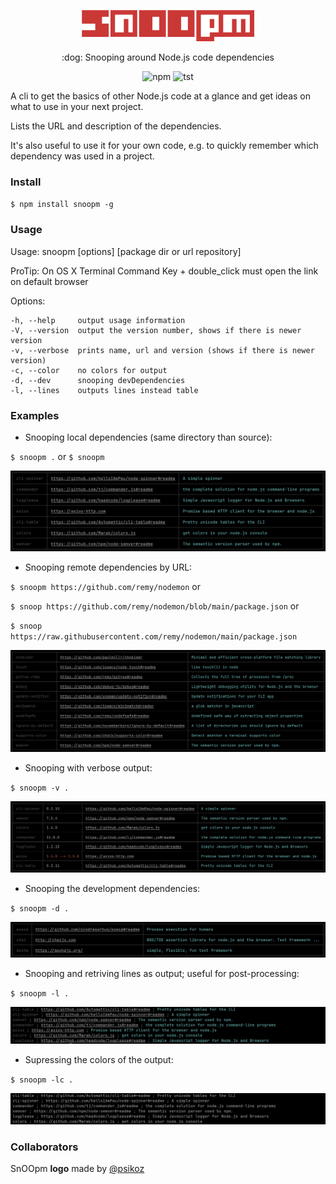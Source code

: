 <p align="center">
    <img src="https://github.com/carvilsi/snoopm/raw/master/images/logo.png" alt="snoopm" height="50px">
</p>

<p align="center">
    :dog: Snooping around Node.js code dependencies 
</p>

<p align="center">
    <img alt="npm" src="https://img.shields.io/npm/v/snoopm">
    <img alt="tst" src="https://github.com/carvilsi/snoopm/actions/workflows/tests.yml/badge.svg">
</p>

<p align="left">
    A cli to get the basics of other Node.js code at a glance and get ideas on what to use in your next project.
</p>

<div align="left">
    <p>Lists the URL and description of the dependencies.</p>
    <p>It's also useful to use it for your own code, e.g. to quickly remember which dependency was used in a project.</p>
</div>

### Install

 `$ npm install snoopm -g`

### Usage

Usage: snoopm [options] [package dir or url repository]  

ProTip: On OS X Terminal Command Key + double_click must open the link on default browser

Options:

    -h, --help     output usage information
    -V, --version  output the version number, shows if there is newer version
    -v, --verbose  prints name, url and version (shows if there is newer version)
    -c, --color    no colors for output
    -d, --dev      snooping devDependencies
    -l, --lines    outputs lines instead table

### Examples

- Snooping local dependencies (same directory than source):

`$ snoopm .` or `$ snoopm`

![Alt vmware](https://github.com/carvilsi/snoopm/raw/master/images/local.png)

- Snooping remote dependencies by URL:

`$ snoopm https://github.com/remy/nodemon` or 

`$ snoop https://github.com/remy/nodemon/blob/main/package.json` or

`$ snoop https://raw.githubusercontent.com/remy/nodemon/main/package.json`

![Alt vmware](https://github.com/carvilsi/snoopm/raw/master/images/remote.png)

- Snooping with verbose output:

`$ snoopm -v .`

![Alt vmware](https://github.com/carvilsi/snoopm/raw/master/images/verbose.png)

- Snooping the development dependencies:

`$ snoopm -d .`

![Alt vmware](https://github.com/carvilsi/snoopm/raw/master/images/dev.png)

- Snooping and retriving lines as output; useful for post-processing:

`$ snoopm -l .`

![Alt vmware](https://github.com/carvilsi/snoopm/raw/master/images/lines.png)

- Supressing the colors of the output:

`$ snoopm -lc .`

![Alt vmware](https://github.com/carvilsi/snoopm/raw/master/images/color.png)

### Collaborators

SnOOpm **logo** made by [@psikoz](https://github.com/psikoz)

